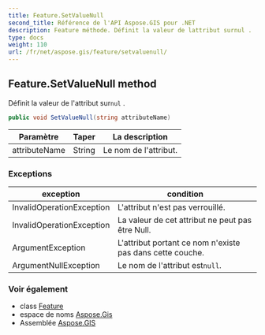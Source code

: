 ```yaml
---
title: Feature.SetValueNull
second_title: Référence de l'API Aspose.GIS pour .NET
description: Feature méthode. Définit la valeur de lattribut surnul .
type: docs
weight: 110
url: /fr/net/aspose.gis/feature/setvaluenull/
---
```

## Feature.SetValueNull method

Définit la valeur de l'attribut sur`nul` .

```csharp
public void SetValueNull(string attributeName)
```

| Paramètre | Taper | La description |
| --- | --- | --- |
| attributeName | String | Le nom de l'attribut. |

### Exceptions

| exception | condition |
| --- | --- |
| InvalidOperationException | L'attribut n'est pas verrouillé. |
| InvalidOperationException | La valeur de cet attribut ne peut pas être Null. |
| ArgumentException | L'attribut portant ce nom n'existe pas dans cette couche. |
| ArgumentNullException | Le nom de l'attribut est`null`. |

### Voir également

* class [Feature](../)
* espace de noms [Aspose.Gis](../../feature/)
* Assemblée [Aspose.GIS](../../../)


